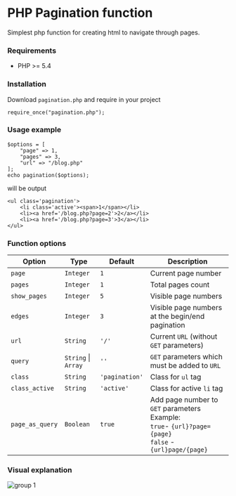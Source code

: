 # PHP Pagination function

Simplest php function for creating html to navigate through pages.

### Requirements

* PHP >= 5.4

### Installation

Download `pagination.php` and require in your project

```
require_once("pagination.php");
```

### Usage example

```
$options = [
    "page" => 1,
    "pages" => 3,
    "url" => "/blog.php"
];
echo pagination($options);
```
will be output
```
<ul class='pagination'>
    <li class='active'><span>1</span></li>
    <li><a href='/blog.php?page=2'>2</a></li>
    <li><a href='/blog.php?page=3'>3</a></li>
</ul>
```

### Function options

|Option    |Type| Default | Description |
| ---- | ---- | ---- | ---- |
| `page` | `Integer` | `1` | Current page number |
| `pages` | `Integer` | `1` | Total pages count |
| `show_pages` | `Integer` | `5` | Visible page numbers |
| `edges` | `Integer` | `3` | Visible page numbers  at the begin/end pagination |
| `url` | `String` | `'/'` | Current `URL` (without `GET` parameters) |
| `query` | `String` &#124; `Array` | `''` | `GET` parameters which must be added to `URL` |
| `class` | `String` | `'pagination'` | Class for `ul` tag |
| `class_active` | `String` | `'active'` | Class for active `li` tag |
| `page_as_query` | `Boolean` | `true` | Add page number to `GET` parameters  <br>Example:<br>`true`- `{url}?page={page}`<br>`false` - `{url}page/{page}`<br> |

### Visual explanation

![group 1](https://user-images.githubusercontent.com/16130442/42447879-05959efc-8384-11e8-9385-ebf8c9c49a2c.jpg)

